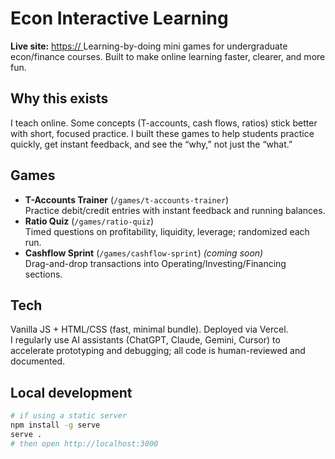 # Econ Interactive Learning

**Live site:** [https://<your-vercel-url>  ](https://www.mengshanzhao.com/teaching/335)
Learning-by-doing mini games for undergraduate econ/finance courses. Built to make online learning faster, clearer, and more fun.

## Why this exists
I teach online. Some concepts (T-accounts, cash flows, ratios) stick better with short, focused practice. I built these games to help students practice quickly, get instant feedback, and see the “why,” not just the “what.”

## Games
- **T-Accounts Trainer** (`/games/t-accounts-trainer`)  
  Practice debit/credit entries with instant feedback and running balances.
- **Ratio Quiz** (`/games/ratio-quiz`)  
  Timed questions on profitability, liquidity, leverage; randomized each run.
- **Cashflow Sprint** (`/games/cashflow-sprint`) *(coming soon)*  
  Drag-and-drop transactions into Operating/Investing/Financing sections.

## Tech
Vanilla JS + HTML/CSS (fast, minimal bundle). Deployed via Vercel.  
I regularly use AI assistants (ChatGPT, Claude, Gemini, Cursor) to accelerate prototyping and debugging; all code is human-reviewed and documented.

## Local development
```bash
# if using a static server
npm install -g serve
serve .
# then open http://localhost:3000
